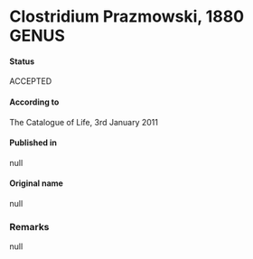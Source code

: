 # Clostridium Prazmowski, 1880 GENUS

#### Status
ACCEPTED

#### According to
The Catalogue of Life, 3rd January 2011

#### Published in
null

#### Original name
null

### Remarks
null